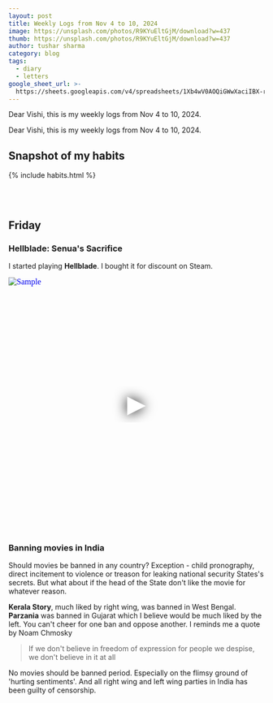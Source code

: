 ```yaml
---
layout: post
title: Weekly Logs from Nov 4 to 10, 2024
image: https://unsplash.com/photos/R9KYuEltGjM/download?w=437
thumb: https://unsplash.com/photos/R9KYuEltGjM/download?w=437
author: tushar sharma
category: blog
tags:
  - diary
  - letters
google_sheet_url: >-
  https://sheets.googleapis.com/v4/spreadsheets/1Xb4wV0AOQiGWwXaciIBX-rkFebzg8DlAcRcClshyAnA/values/Habits!A325:T347?alt=json&key=AIzaSyCgYRKf_apK3TUSYGO9WhQ5dN-ukY4H0gw
---
```


Dear Vishi, this is my weekly logs from Nov 4 to 10, 2024.<!-- truncate_here -->

Dear Vishi, this is my weekly logs from Nov 4 to 10, 2024.

## Snapshot of my habits

{% include habits.html %}

<br/><br/>

## Friday

### Hellblade: Senua's Sacrifice

I started playing **Hellblade**. I bought it for discount on Steam.

<iframe
  style="position: relative;  width: 100%;" 
   height="500"
  src="https://www.youtube.com/embed/8trsJwyjzJU?autoplay=1"
  srcdoc="<style>*{padding:0;margin:0;overflow:hidden}html,body{height:100%}img,span{position:absolute;width:100%;top:0;bottom:0;margin:auto}span{height:1.5em;text-align:center;font:48px/1.5 sans-serif;color:white;text-shadow:0 0 0.5em black}</style><a href=https://www.youtube.com/embed/8trsJwyjzJU?autoplay=1><img src=https://img.youtube.com/vi/8trsJwyjzJU/hqdefault.jpg alt='Sample'><span>▶</span></a>"
  frameborder="0"
  allow="accelerometer; autoplay; encrypted-media; gyroscope; picture-in-picture"
  allowfullscreen
  title="Sample"
></iframe><br>


### Banning movies in India

Should movies be banned in any country? Exception - child pronography, direct incitement to violence or treason for leaking national security States's secrets. But what about if the head of the State don't like the movie for whatever reason. 

**Kerala Story**, much liked by right wing,  was banned in West Bengal. **Parzania** was banned in Gujarat which I believe would be much liked by the left. You can't cheer for one ban and oppose another. I reminds me a quote by Noam Chmosky

> If we don't believe in freedom of expression for people we despise, we don't believe in it at all

No movies should be banned period. Especially on the flimsy ground of 'hurting sentiments'. And all right wing and left wing parties in India has been guilty of censorship. 